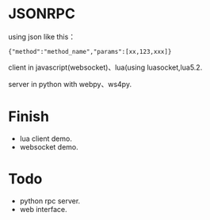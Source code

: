 # JSONRPC

using json like this：

    {"method":"method_name","params":[xx,123,xxx]}

client in javascript(websocket)、lua(using luasocket,lua5.2.

server in python with webpy、ws4py.

# Finish
- lua client demo.
- websocket demo.


# Todo
- python rpc server.
- web interface.